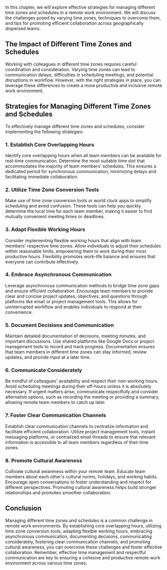 
In this chapter, we will explore effective strategies for managing different time zones and schedules in a remote work environment. We will discuss the challenges posed by varying time zones, techniques to overcome them, and tips for promoting efficient collaboration across geographically dispersed teams.

## The Impact of Different Time Zones and Schedules

Working with colleagues in different time zones requires careful coordination and consideration. Varying time zones can lead to communication delays, difficulties in scheduling meetings, and potential disruptions in workflow. However, with the right strategies in place, you can leverage these differences to create a more productive and inclusive remote work environment.

## Strategies for Managing Different Time Zones and Schedules

To effectively manage different time zones and schedules, consider implementing the following strategies:

### 1\. Establish Core Overlapping Hours

Identify core overlapping hours when all team members can be available for real-time communication. Determine the most suitable time slot that accommodates the majority of team members' schedules. This ensures a dedicated period for synchronous communication, minimizing delays and facilitating immediate collaboration.

### 2\. Utilize Time Zone Conversion Tools

Make use of time zone conversion tools or world clock apps to simplify scheduling and avoid confusion. These tools can help you quickly determine the local time for each team member, making it easier to find mutually convenient meeting times or deadlines.

### 3\. Adapt Flexible Working Hours

Consider implementing flexible working hours that align with team members' respective time zones. Allow individuals to adjust their schedules within reasonable limits, empowering them to work during their most productive hours. Flexibility promotes work-life balance and ensures that everyone can contribute effectively.

### 4\. Embrace Asynchronous Communication

Leverage asynchronous communication methods to bridge time zone gaps and ensure efficient collaboration. Encourage team members to provide clear and concise project updates, objectives, and questions through platforms like email or project management tools. This allows for uninterrupted workflow and enables individuals to respond at their convenience.

### 5\. Document Decisions and Communication

Maintain detailed documentation of decisions, meeting minutes, and important discussions. Use shared platforms like Google Docs or project management tools to record and track progress. Documentation ensures that team members in different time zones can stay informed, review updates, and provide input at a later time.

### 6\. Communicate Considerately

Be mindful of colleagues' availability and respect their non-working hours. Avoid scheduling meetings during their off-hours unless it is absolutely necessary. If urgent matters arise, communicate respectfully and consider alternative options, such as recording the meeting or providing a summary, allowing remote team members to catch up later.

### 7\. Foster Clear Communication Channels

Establish clear communication channels to centralize information and facilitate efficient collaboration. Utilize project management tools, instant messaging platforms, or centralized email threads to ensure that relevant information is accessible to all team members regardless of their time zones.

### 8\. Promote Cultural Awareness

Cultivate cultural awareness within your remote team. Educate team members about each other's cultural norms, holidays, and working habits. Encourage open conversations to foster understanding and respect for different perspectives. Promoting cultural awareness helps build stronger relationships and promotes smoother collaboration.

## Conclusion

Managing different time zones and schedules is a common challenge in remote work environments. By establishing core overlapping hours, utilizing time zone conversion tools, adapting flexible working hours, embracing asynchronous communication, documenting decisions, communicating considerately, fostering clear communication channels, and promoting cultural awareness, you can overcome these challenges and foster effective collaboration. Remember, effective time management and respectful communication are key to ensuring a cohesive and productive remote work environment across various time zones.
